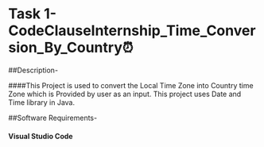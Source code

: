 # Task 1- CodeClauseInternship_Time_Conversion_By_Country⏰

##Description-

####This Project is used to convert the Local Time Zone into Country time Zone which is Provided by user as an input.
This project uses Date and Time library in Java.

##Software Requirements-
#### Visual Studio Code




